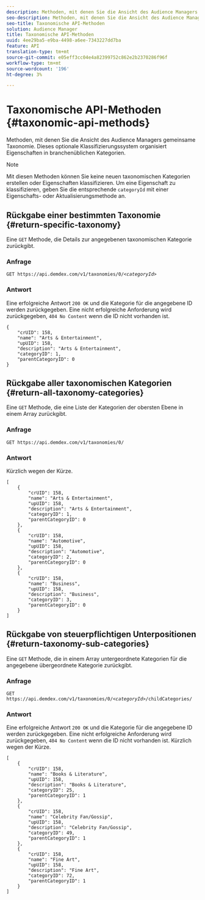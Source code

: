 ```yaml
---
description: Methoden, mit denen Sie die Ansicht des Audience Managers gemeinsame Taxonomie. Dieses optionale Klassifizierungssystem organisiert Eigenschaften in branchenüblichen Kategorien.
seo-description: Methoden, mit denen Sie die Ansicht des Audience Managers gemeinsame Taxonomie. Dieses optionale Klassifizierungssystem organisiert Eigenschaften in branchenüblichen Kategorien.
seo-title: Taxonomische API-Methoden
solution: Audience Manager
title: Taxonomische API-Methoden
uuid: 4ee29ba5-e9ba-4498-a6ee-7343227dd7ba
feature: API
translation-type: tm+mt
source-git-commit: e05eff3cc04e4a82399752c862e2b2370286f96f
workflow-type: tm+mt
source-wordcount: '196'
ht-degree: 3%

---
```



# Taxonomische API-Methoden {#taxonomic-api-methods}

Methoden, mit denen Sie die Ansicht des Audience Managers gemeinsame Taxonomie. Dieses optionale Klassifizierungssystem organisiert Eigenschaften in branchenüblichen Kategorien.

<!-- c_rest_api_taxonomy.xml -->

>[!NOTE]
>
>Mit diesen Methoden können Sie keine neuen taxonomischen Kategorien erstellen oder Eigenschaften klassifizieren. Um eine Eigenschaft zu klassifizieren, geben Sie die entsprechende `categoryId` mit einer Eigenschafts- oder Aktualisierungsmethode an.

## Rückgabe einer bestimmten Taxonomie {#return-specific-taxonomy}

Eine `GET` Methode, die Details zur angegebenen taxonomischen Kategorie zurückgibt.

<!-- r_rest_api_taxonomy.xml -->

### Anfrage

`GET https://api.demdex.com/v1/taxonomies/0/`*`<categoryId>`*

### Antwort

Eine erfolgreiche Antwort `200 OK` und die Kategorie für die angegebene ID werden zurückgegeben. Eine nicht erfolgreiche Anforderung wird zurückgegeben, `404 No Content` wenn die ID nicht vorhanden ist.

```
{
    "crUID": 158,
    "name": "Arts & Entertainment",
    "upUID": 158,
    "description": "Arts & Entertainment",
    "categoryID": 1,
    "parentCategoryID": 0
}
```

## Rückgabe aller taxonomischen Kategorien {#return-all-taxonomy-categories}

Eine `GET` Methode, die eine Liste der Kategorien der obersten Ebene in einem Array zurückgibt.

<!-- r_rest_api_taxonomies.xml -->

### Anfrage

`GET https://api.demdex.com/v1/taxonomies/0/`

### Antwort

Kürzlich wegen der Kürze.

```
[
    {
        "crUID": 158,
        "name": "Arts & Entertainment",
        "upUID": 158,
        "description": "Arts & Entertainment",
        "categoryID": 1,
        "parentCategoryID": 0
    },
    {
        "crUID": 158,
        "name": "Automotive",
        "upUID": 158,
        "description": "Automotive",
        "categoryID": 2,
        "parentCategoryID": 0
    },
    {
        "crUID": 158,
        "name": "Business",
        "upUID": 158,
        "description": "Business",
        "categoryID": 3,
        "parentCategoryID": 0
    }
]
```

## Rückgabe von steuerpflichtigen Unterpositionen {#return-taxonomy-sub-categories}

Eine `GET` Methode, die in einem Array untergeordnete Kategorien für die angegebene übergeordnete Kategorie zurückgibt.

<!-- r_rest_api_taxonomy_sub.xml -->

### Anfrage

`GET https://api.demdex.com/v1/taxonomies/0/`*`<categoryId>`*`/childCategories/`

### Antwort

Eine erfolgreiche Antwort `200 OK` und die Kategorie für die angegebene ID werden zurückgegeben. Eine nicht erfolgreiche Anforderung wird zurückgegeben, `404 No Content` wenn die ID nicht vorhanden ist. Kürzlich wegen der Kürze.

```
[
    {
        "crUID": 158,
        "name": "Books & Literature",
        "upUID": 158,
        "description": "Books & Literature",
        "categoryID": 25,
        "parentCategoryID": 1
    },
    {
        "crUID": 158,
        "name": "Celebrity Fan/Gossip",
        "upUID": 158,
        "description": "Celebrity Fan/Gossip",
        "categoryID": 49,
        "parentCategoryID": 1
    },
    {
        "crUID": 158,
        "name": "Fine Art",
        "upUID": 158,
        "description": "Fine Art",
        "categoryID": 72,
        "parentCategoryID": 1
    }
]
```
